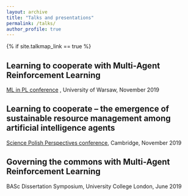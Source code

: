 ```yaml
---
layout: archive
title: "Talks and presentations"
permalink: /talks/
author_profile: true
---
```


{% if site.talkmap_link == true %}


## Learning to cooperate with Multi-Agent Reinforcement Learning
[ML in PL conference](https://conference.mlinpl.org/) , University of Warsaw, November 2019


## Learning to cooperate – the emergence of sustainable resource management among artificial intelligence agents
[Science Polish Perspectives conference](https://poloniumfoundation.org/sppcam2019), Cambridge, November 2019

## Governing the commons with Multi-Agent Reinforcement Learning
BASc Dissertation Symposium, University College London, June 2019

